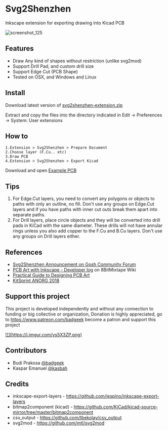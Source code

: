 # Svg2Shenzhen
Inkscape extension for exporting drawing into Kicad PCB

![screenshot_125](https://user-images.githubusercontent.com/64752/38157030-170a81a0-34ad-11e8-85df-667a642505d8.png)

## Features

- Draw Any kind of shapes without restriction (unlike svg2mod)
- Support Drill Pad, and custom drill size
- Support Edge Cut (PCB Shape)
- Tested on OSX, and Windows and Linux

## Install

Download latest version of [svg2shenzhen-extension.zip](https://github.com/badgeek/svg2shenzhen-next/releases)

Extract and copy the files into the directory indicated in Edit -> Preferences -> System: User extensions

## How to

    1.Extension > Svg2Shenzhen > Prepare Document
    2.Choose layer (F.Cu.. etc)
    3.Draw PCB
    4.Extension > Svg2Shenzhen > Export Kicad

Download and open [Example PCB](https://raw.githubusercontent.com/badgeek/svg2shenzhen-next/master/examples/viruspcb.svg)

## Tips

1. For Edge.Cut layers, you need to convert any polygons or objects to paths with only an outline, no fill. Don't use any groups on Edge.Cut layers and if you have paths with inner cut outs break them apart into separate paths.
2. For Drill layers, place circle objects and they will be converted into drill pads in KiCad with the same diameter. These drills will not have annular rings unless you also add copper to the F.Cu and B.Cu layers. Don't use any groups on Drill layers either.

## References

- [Svg2Shenzhen Announcement on Gosh Community Forum](https://forum.openhardware.science/t/svg2shenzhen-save-inkscape-drawing-as-kicad-pcb/989)
- [PCB Art with Inkscape - Developer log](http://wiki.8bitmixtape.cc/#/4_7.1-PCB-Art-with-Kicad-and-Inkscape) on 8BitMixtape Wiki
- [Practical Guide to Designing PCB Art](https://medium.com/@urish/a-practical-guide-to-designing-pcb-art-b5aa22926a5c)
- [KitSprint ANORG 2018](http://wiki.sgmk-ssam.ch/wiki/KitSprint_ANORG_2018#Kicad_bitmap_import_for_Shenzhen_Ready)


## Support this project

This project is developed independently and without any connection to funding or big collective or organization, Donation is highly appreciated, go to https://www.patreon.com/badgeek become a patron and support this project

<a href="https://www.patreon.com/badgeek">
![](https://i.imgur.com/ys5X3ZP.png)
</a>


## Contributors
- Budi Prakosa [@badgeek](https://github.com/badgeek)
- Kaspar Emanuel [@kasbah](https://github.com/kasbah)

## Credits
* inkscape-export-layers - https://github.com/jespino/inkscape-export-layers
* bitmap2component (kicad) - https://github.com/KiCad/kicad-source-mirror/tree/master/bitmap2component
* csv_output - https://github.com/tbekolay/csv_output
* svg2mod - https://github.com/mtl/svg2mod
